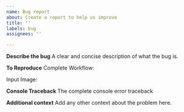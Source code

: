 ```yaml
---
name: Bug report
about: Create a report to help us improve
title: ''
labels: bug
assignees: ''

---
```


**Describe the bug**
A clear and concise description of what the bug is.

**To Reproduce**
Complete Workflow:

Input Image:

**Console Traceback**
The complete console error traceback


**Additional context**
Add any other context about the problem here.

